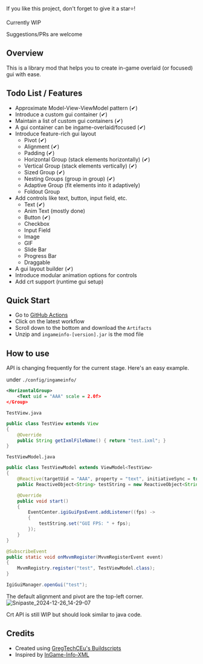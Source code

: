If you like this project, don't forget to give it a star⭐!

Currently WIP

Suggestions/PRs are welcome

## Overview
This is a library mod that helps you to create in-game overlaid (or focused) gui with ease.

## Todo List / Features
- Approximate Model-View-ViewModel pattern (✔)
- Introduce a custom gui container (✔)
- Maintain a list of custom gui containers (✔)
- A gui container can be ingame-overlaid/focused (✔)
- Introduce feature-rich gui layout
  - Pivot (✔)
  - Alignment (✔)
  - Padding (✔)
  - Horizontal Group (stack elements horizontally) (✔)
  - Vertical Group (stack elements vertically) (✔)
  - Sized Group (✔)
  - Nesting Groups (group in group) (✔)
  - Adaptive Group (fit elements into it adaptively)
  - Foldout Group
- Add controls like text, button, input field, etc.
  - Text (✔)
  - Anim Text (mostly done)
  - Button (✔)
  - Checkbox
  - Input Field
  - Image
  - GIF
  - Slide Bar
  - Progress Bar
  - Draggable
- A gui layout builder (✔)
- Introduce modular animation options for controls
- Add crt support (runtime gui setup)

## Quick Start
- Go to [GitHub Actions](https://github.com/tttsaurus/Ingame-Info-Reborn/actions)
- Click on the latest workflow
- Scroll down to the bottom and download the `Artifacts`
- Unzip and `ingameinfo-[version].jar` is the mod file

## How to use
API is changing frequently for the current stage.
Here's an easy example.

under `./config/ingameinfo/`
```xml
<HorizontalGroup>
    <Text uid = "AAA" scale = 2.0f>
</Group>
```
`TestView.java`
```java
public class TestView extends View
{
    @Override
    public String getIxmlFileName() { return "test.ixml"; }
}
```
`TestViewModel.java`
```java
public class TestViewModel extends ViewModel<TestView>
{
    @Reactive(targetUid = "AAA", property = "text", initiativeSync = true)
    public ReactiveObject<String> testString = new ReactiveObject<String>(){};

    @Override
    public void start()
    {
        EventCenter.igiGuiFpsEvent.addListener((fps) ->
        {
            testString.set("GUI FPS: " + fps);
        });
    }
}
```
```java
@SubscribeEvent
public static void onMvvmRegister(MvvmRegisterEvent event)
{
    MvvmRegistry.register("test", TestViewModel.class);
}
```
```java
IgiGuiManager.openGui("test");
```
The default alignment and pivot are the top-left corner.
![Snipaste_2024-12-26_14-29-07](https://github.com/user-attachments/assets/5e04ff27-718f-4633-824a-f0f7e001829d)

Crt API is still WIP but should look similar to java code.

## Credits
- Created using [GregTechCEu's Buildscripts](https://github.com/GregTechCEu/Buildscripts)
- Inspired by [InGame-Info-XML](https://github.com/Lunatrius/InGame-Info-XML)
